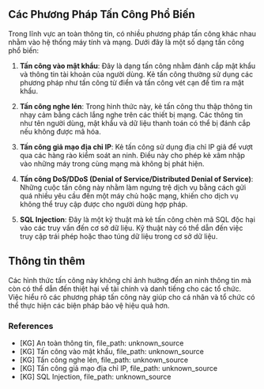 ## Các Phương Pháp Tấn Công Phổ Biến

Trong lĩnh vực an toàn thông tin, có nhiều phương pháp tấn công khác nhau nhằm vào hệ thống máy tính và mạng. Dưới đây là một số dạng tấn công phổ biến:

1. **Tấn công vào mật khẩu**: Đây là dạng tấn công nhằm đánh cắp mật khẩu và thông tin tài khoản của người dùng. Kẻ tấn công thường sử dụng các phương pháp như tấn công từ điển và tấn công vét cạn để tìm ra mật khẩu.

2. **Tấn công nghe lén**: Trong hình thức này, kẻ tấn công thu thập thông tin nhạy cảm bằng cách lắng nghe trên các thiết bị mạng. Các thông tin như tên người dùng, mật khẩu và dữ liệu thanh toán có thể bị đánh cắp nếu không được mã hóa.

3. **Tấn công giả mạo địa chỉ IP**: Kẻ tấn công sử dụng địa chỉ IP giả để vượt qua các hàng rào kiểm soát an ninh. Điều này cho phép kẻ xâm nhập vào những máy trong cùng mạng mà không bị phát hiện.

4. **Tấn công DoS/DDoS (Denial of Service/Distributed Denial of Service)**: Những cuộc tấn công này nhằm làm ngưng trệ dịch vụ bằng cách gửi quá nhiều yêu cầu đến một máy chủ hoặc mạng, khiến cho dịch vụ không thể truy cập được cho người dùng hợp pháp.

5. **SQL Injection**: Đây là một kỹ thuật mà kẻ tấn công chèn mã SQL độc hại vào các truy vấn đến cơ sở dữ liệu. Kỹ thuật này có thể dẫn đến việc truy cập trái phép hoặc thao túng dữ liệu trong cơ sở dữ liệu.

## Thông tin thêm

Các hình thức tấn công này không chỉ ảnh hưởng đến an ninh thông tin mà còn có thể dẫn đến thiệt hại về tài chính và danh tiếng cho các tổ chức. Việc hiểu rõ các phương pháp tấn công này giúp cho cá nhân và tổ chức có thể thực hiện các biện pháp bảo vệ hiệu quả hơn.

### References
- [KG] An toàn thông tin, file_path: unknown_source
- [KG] Tấn công vào mật khẩu, file_path: unknown_source
- [KG] Tấn công nghe lén, file_path: unknown_source
- [KG] Tấn công giả mạo địa chỉ IP, file_path: unknown_source
- [KG] SQL Injection, file_path: unknown_source